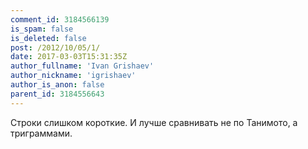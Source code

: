 ```yaml
---
comment_id: 3184566139
is_spam: false
is_deleted: false
post: /2012/10/05/1/
date: 2017-03-03T15:31:35Z
author_fullname: 'Ivan Grishaev'
author_nickname: 'igrishaev'
author_is_anon: false
parent_id: 3184556643
---
```


<p>Строки слишком короткие. И лучше сравнивать не по Танимото, а триграммами.</p>

